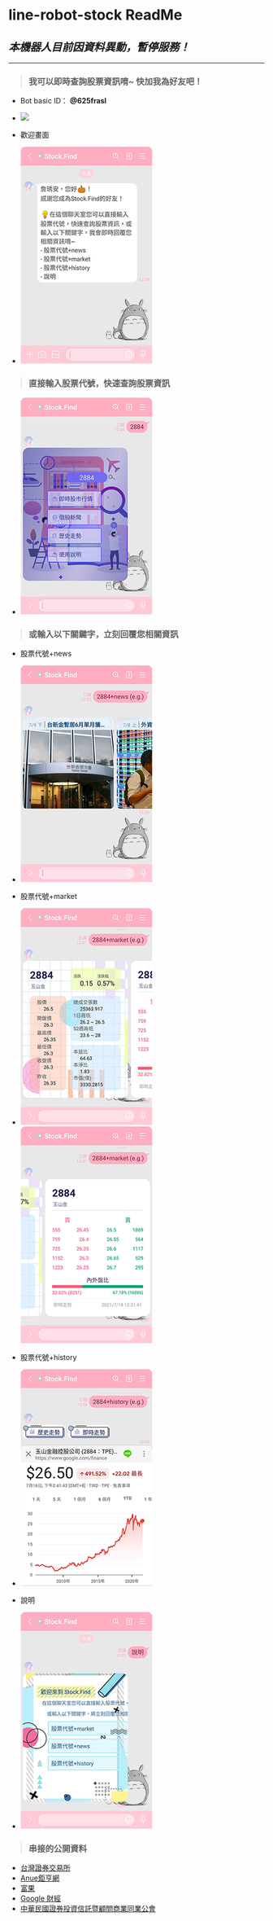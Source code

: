 # line-robot-stock ReadMe

## *本機器人目前因資料異動，暫停服務！*

---


> ### 我可以即時查詢股票資訊唷~ 快加我為好友吧！
- Bot basic ID： **@625frasl**
- ![](https://i.imgur.com/onyXT0o.png)

- 歡迎畫面
- ![](./images/readme/wellcome.png)


> ### 直接輸入股票代號，快速查詢股票資訊
- ![](./images/readme/stock.png)




> ### 或輸入以下關鍵字，立刻回覆您相關資訊
- 股票代號+news
- ![](./images/readme/news.png)


- 股票代號+market
- ![](./images/readme/stock-1.png)
     ![](./images/readme/stock-2.png)


- 股票代號+history
- ![](./images/readme/history.png)


- 說明
- ![](./images/readme/instructions.png)


> ### 串接的公開資料
- [台灣證券交易所](https://www.twse.com.tw/zh/)
- [Anue鉅亨網](https://www.cnyes.com/twstock/index.htm)
- [富果](https://www.fugle.tw/)
- [Google 財經](https://www.google.com/finance/)
- [中華民國證券投資信託暨顧問商業同業公會](https://www.sitca.org.tw/index_pc.aspx)